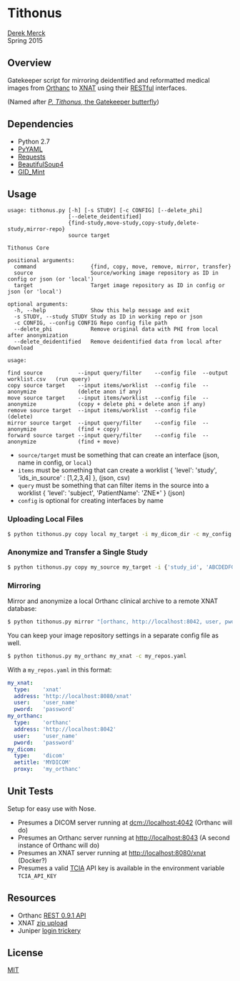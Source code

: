Tithonus
=============================

[Derek Merck](derek_merck@brown.edu)  
Spring 2015

## Overview

Gatekeeper script for mirroring deidentified and reformatted medical images from [Orthanc][] to [XNAT][] using their [RESTful][] interfaces.

(Named after [_P. Tithonus_, the Gatekeeper butterfly][tithonus])

[Orthanc]: http://www.orthanc-server.com
[XNAT]: http://www.xnat.org
[tithonus]: http://en.wikipedia.org/wiki/Gatekeeper_(butterfly)
[restful]: http://en.wikipedia.org/wiki/Representational_state_transfer

## Dependencies

- Python 2.7
- [PyYAML](http://pyyaml.org)
- [Requests](http://docs.python-requests.org/en/latest/)
- [BeautifulSoup4](http://www.crummy.com/software/BeautifulSoup/)
- [GID_Mint](https://github.com/derekmerck/GID_Mint)


## Usage

```
usage: tithonus.py [-h] [-s STUDY] [-c CONFIG] [--delete_phi]
                   [--delete_deidentified]
                   {find-study,move-study,copy-study,delete-study,mirror-repo}
                   source target

Tithonus Core

positional arguments:
  command                 {find, copy, move, remove, mirror, transfer}
  source                  Source/working image repository as ID in config or json (or 'local')
  target                  Target image repository as ID in config or json (or 'local')

optional arguments:
  -h, --help              Show this help message and exit
  -s STUDY, --study STUDY Study as ID in working repo or json
  -c CONFIG, --config CONFIG Repo config file path
  --delete_phi            Remove original data with PHI from local after anonymization
  --delete_deidentified   Remove deidentified data from local after download

usage:

find source           --input query/filter    --config file  --output worklist.csv   (run query)
copy source target    --input items/worklist  --config file  --anonymize             (delete anon if any)
move source target    --input items/worklist  --config file  --anonymize             (copy + delete phi + delete anon if any)
remove source target  --input items/worklist  --config file                          (delete)
mirror source target  --input query/filter    --config file  --anonymize             (find + copy)
forward source target --input query/filter    --config file  --anonymize             (find + move)
```

- `source/target` must be something that can create an interface (json, name in config, or `local`)
- `items` must be something that can create a worklist { 'level': 'study', 'ids_in_source' : [1,2,3,4] }, (json, csv)
- `query` must be something that can filter items in the source into a worklist { 'level': 'subject', 'PatientName': 'ZNE*' } (json)
- `config` is optional for creating interfaces by name


### Uploading Local Files

```bash
$ python tithonus.py copy local my_target -i my_dicom_dir -c my_config
```

### Anonymize and Transfer a Single Study

```bash
$ python tithonus.py copy my_source my_target -i {'study_id', 'ABCDEDFG'} -c my_repos.yaml --anonymize
```


### Mirroring

Mirror and anonymize a local Orthanc clinical archive to a remote XNAT database:

```bash
$ python tithonus.py mirror "[orthanc, http://localhost:8042, user, pword]" "[xnat, http://localhost:8080/xnat, user, pword]"
```

You can keep your image repository settings in a separate config file as well.

```bash
$ python tithonus.py my_orthanc my_xnat -c my_repos.yaml
```

With a `my_repos.yaml` in this format:

```yaml
my_xnat:
  type:    'xnat'
  address: 'http://localhost:8080/xnat'
  user:    'user_name'
  pword:   'password'
my_orthanc:
  type:    'orthanc'
  address: 'http://localhost:8042'
  user:    'user_name'
  pword:   'password'
my_dicom:
  type:    'dicom'
  aetitle: 'MYDICOM'
  proxy:   'my_orthanc'
```

## Unit Tests

Setup for easy use with Nose.

- Presumes a DICOM server running at <dcm://localhost:4042> (Orthanc will do)
- Presumes an Orthanc server running at <http://localhost:8043> (A second instance of Orthanc will do)
- Presumes an XNAT server running at <http://localhost:8080/xnat> (Docker?)
- Presumes a valid [TCIA][] API key is available in the environment variable `TCIA_API_KEY`

[TCIA]: http://www.cancerimagingarchive.com

## Resources

- Orthanc [REST 0.9.1 API](https://docs.google.com/spreadsheets/d/1muKHMIb9Br-59wfaQbDeLzAfKYsoWfDSXSmyt6P4EM8/pubhtml?gid=525933398&single=true)
- XNAT [zip upload](https://wiki.xnat.org/display/XKB/Uploading+Zip+Archives+to+XNAT)
- Juniper [login trickery](https://gist.github.com/oogali/778846)

## License

[MIT](http://opensource.org/licenses/mit-license.html)
